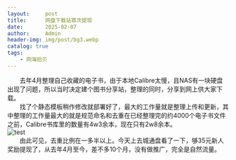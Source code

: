 ```yaml
---
layout:     post
title:      网盘下载站首次提现
date:       2025-02-07
author:     Admin
header-img: img/post/bg3.webp
catalog: true
tags:
    - 网海拾贝
---
```

&emsp;&emsp;去年4月整理自己收藏的电子书，由于本地Calibre太慢，且NAS有一块硬盘出现了问题，所以当时决定建个图书分享站，整理的同时，分享到网上供大家下载。
<br>
&emsp;&emsp;找了个静态模板稍作修改就部署好了，最大的工作量就是整理上传和更新，其中整理的工作量最大的就是规范命名和去重在已经整理完的约4000个电子书文件之前，Calibre书库里的数量有4w3余本，现在只有2w8余本。
<br>
![test](https://img.locyoo.com/ctfile.png)
<br>
&emsp;&emsp;由此可见，去重比例在一多半以上。今天上去城通盘看了一下，够35元新人奖励提现了，从去年4月至今，差不多10个月，没有做推广，完全是自然流量。